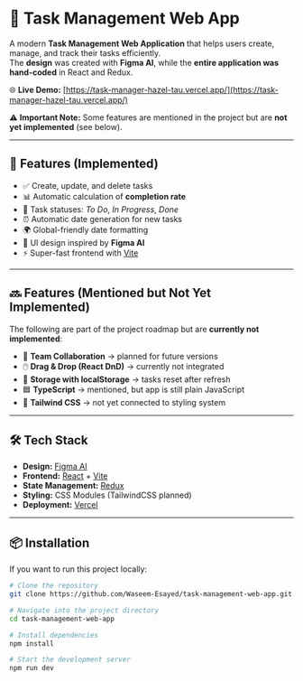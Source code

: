 # 📝 Task Management Web App

A modern **Task Management Web Application** that helps users create, manage, and track their tasks efficiently.  
The **design** was created with **Figma AI**, while the **entire application was hand-coded** in React and Redux.

🌐 **Live Demo:** [https://task-manager-hazel-tau.vercel.app/](https://task-manager-hazel-tau.vercel.app/)

⚠️ **Important Note:** Some features are mentioned in the project but are **not yet implemented** (see below).

---

## 🚀 Features (Implemented)

- ✅ Create, update, and delete tasks
- 📊 Automatic calculation of **completion rate**
- 📂 Task statuses: _To Do_, _In Progress_, _Done_
- ⏰ Automatic date generation for new tasks
- 🌍 Global-friendly date formatting
- 🎨 UI design inspired by **Figma AI**
- ⚡️ Super-fast frontend with [Vite](https://vitejs.dev/)

---

## 🔜 Features (Mentioned but Not Yet Implemented)

The following are part of the project roadmap but are **currently not implemented**:

- 👥 **Team Collaboration** → planned for future versions
- 🖱️ **Drag & Drop (React DnD)** → currently not integrated
- 💾 **Storage with localStorage** → tasks reset after refresh
- 🟦 **TypeScript** → mentioned, but app is still plain JavaScript
- 🎨 **Tailwind CSS** → not yet connected to styling system

---

## 🛠️ Tech Stack

- **Design:** [Figma AI](https://www.figma.com/ai/)
- **Frontend:** [React](https://react.dev/) + [Vite](https://vitejs.dev/)
- **State Management:** [Redux](https://redux.js.org/)
- **Styling:** CSS Modules (TailwindCSS planned)
- **Deployment:** [Vercel](https://vercel.com/)

---

## 📦 Installation

If you want to run this project locally:

```bash
# Clone the repository
git clone https://github.com/Waseem-Esayed/task-management-web-app.git

# Navigate into the project directory
cd task-management-web-app

# Install dependencies
npm install

# Start the development server
npm run dev
```
